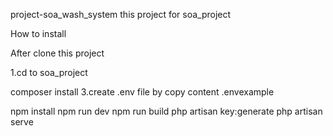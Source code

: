 project-soa_wash_system
this project for soa_project

How to install

After clone this project

1.cd to soa_project

composer install
3.create .env file by copy content .envexample

npm install
npm run dev
npm run build
php artisan key:generate
php artisan serve